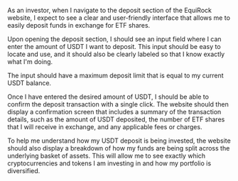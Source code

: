 As an investor, when I navigate to the deposit section of the EquiRock website, I expect to see a clear and user-friendly interface that allows me to easily deposit funds in exchange for ETF shares.

Upon opening the deposit section, I should see an input field where I can enter the amount of USDT I want to deposit. This input should be easy to locate and use, and it should also be clearly labeled so that I know exactly what I'm doing.

The input should have a maximum deposit limit that is equal to my current USDT balance.

Once I have entered the desired amount of USDT, I should be able to confirm the deposit transaction with a single click. The website should then display a confirmation screen that includes a summary of the transaction details, such as the amount of USDT deposited, the number of ETF shares that I will receive in exchange, and any applicable fees or charges.

To help me understand how my USDT deposit is being invested, the website should also display a breakdown of how my funds are being split across the underlying basket of assets. This will allow me to see exactly which cryptocurrencies and tokens I am investing in and how my portfolio is diversified.